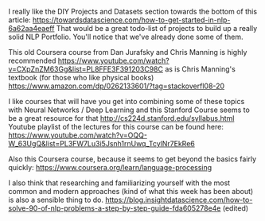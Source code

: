 I really like the DIY Projects and Datasets section towards the bottom of this article: https://towardsdatascience.com/how-to-get-started-in-nlp-6a62aa4eaeff
That would be a great todo-list of projects to build up a really solid NLP Portfolio. You'll notice that we've already done some of them.

This old Coursera course from Dan Jurafsky and Chris Manning is highly recommended https://www.youtube.com/watch?v=CXpZnZM63Gg&list=PL8FFE3F391203C98C as is Chris Manning's textbook (for those who like physical books) https://www.amazon.com/dp/0262133601/?tag=stackoverfl08-20

I like courses that will have you get into combining some of these topics with Neural Networks / Deep Learning and this Stanford Course seems to be a great resource for that http://cs224d.stanford.edu/syllabus.html Youtube playlist of the lectures for this course can be found here: https://www.youtube.com/watch?v=OQQ-W_63UgQ&list=PL3FW7Lu3i5Jsnh1rnUwq_TcylNr7EkRe6

Also this Coursera course, because it seems to get beyond the basics fairly quickly: https://www.coursera.org/learn/language-processing

I also think that researching and familiarizing yourself with the most common and modern approaches (kind of what this week has been about) is also a sensible thing to do. https://blog.insightdatascience.com/how-to-solve-90-of-nlp-problems-a-step-by-step-guide-fda605278e4e (edited) 
